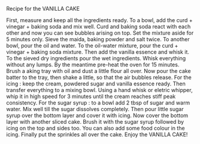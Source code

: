 Recipe for the VANILLA CAKE


First, measure and keep all the ingredients ready. To a bowl, add the curd + vinegar + baking soda and mix well. Curd and baking soda react with each other and now you can see bubbles arising on top. Set the mixture aside for 5 minutes only.
Sieve the maida, baking powder and salt twice.
To another bowl, pour the oil and water.
To the oil-water mixture, pour the curd + vinegar + baking soda mixture. Then add the vanilla essence and whisk it.
To the sieved dry ingredients pour the wet ingredients. Whisk everything without any lumps. By the meantime pre-heat the oven for 15 minutes. Brush a aking tray with oil and dust a little flour all over. Now pour the cake batter to the tray, then shake a little, so that the air bubbles release.
For the icing : keep the cream, powdered sugar and vanilla essence ready. Then transfer everything to a mixing bowl. Using a hand whisk or eletric whipper, whip it in high speed for 3 minutes until the cream reaches stiff peak consistency.
For the sugar syrup : to a bowl add 2 tbsp of sugar and warm water. Mix well till the sugar dissolves completely. Then pour little sugar syrup over the bottom layer and cover it with icing.
Now cover the bottom layer with another sliced cake. Brush it with the sugar syrup followed by icing on the top and sides too. You can also add some food colour in the icing. Finally put the sprinkles all over the cake.
Enjoy the VANILLA CAKE!